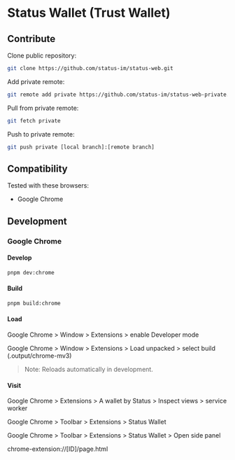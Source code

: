 # Status Wallet (Trust Wallet)

## Contribute

Clone public repository:

```bash
git clone https://github.com/status-im/status-web.git
```

Add private remote:

```bash
git remote add private https://github.com/status-im/status-web-private.git
```

Pull from private remote:

```bash
git fetch private
```

Push to private remote:

```bash
git push private [local branch]:[remote branch]
```

## Compatibility

Tested with these browsers:

- Google Chrome

## Development

### Google Chrome

#### Develop

```bash
pnpm dev:chrome
```

#### Build

```bash
pnpm build:chrome
```

#### Load

Google Chrome > Window > Extensions > enable Developer mode

Google Chrome > Window > Extensions > Load unpacked > select build (.output/chrome-mv3)

> Note: Reloads automatically in development.

#### Visit

Google Chrome > Extensions > A wallet by Status > Inspect views > service worker

Google Chrome > Toolbar > Extensions > Status Wallet

Google Chrome > Toolbar > Extensions > Status Wallet > Open side panel

chrome-extension://\[ID]/page.html
